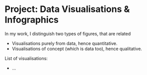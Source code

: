 # Project: Data Visualisations & Infographics

In my work, I distinguish two types of figures, that are related

* Visualisations purely from data, hence quantitative. 
* Visualisations of concept (which is data too), hence qualitative. 

List of visualisations:

* ... 